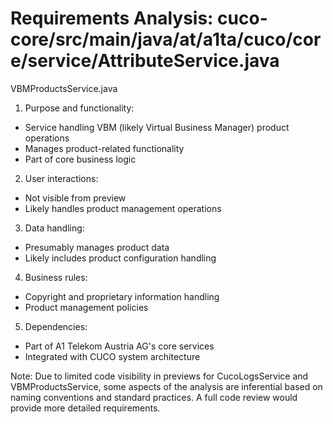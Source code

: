 # Requirements Analysis: cuco-core/src/main/java/at/a1ta/cuco/core/service/AttributeService.java

VBMProductsService.java
1. Purpose and functionality:
- Service handling VBM (likely Virtual Business Manager) product operations
- Manages product-related functionality
- Part of core business logic

2. User interactions:
- Not visible from preview
- Likely handles product management operations

3. Data handling:
- Presumably manages product data
- Likely includes product configuration handling

4. Business rules:
- Copyright and proprietary information handling
- Product management policies

5. Dependencies:
- Part of A1 Telekom Austria AG's core services
- Integrated with CUCO system architecture

Note: Due to limited code visibility in previews for CucoLogsService and VBMProductsService, some aspects of the analysis are inferential based on naming conventions and standard practices. A full code review would provide more detailed requirements.